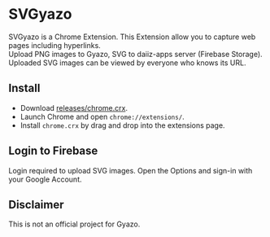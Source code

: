 # SVGyazo
SVGyazo is a Chrome Extension. This Extension allow you to
capture web pages including hyperlinks.<br>
Upload PNG images to Gyazo, SVG to daiiz-apps server (Firebase Storage). Uploaded SVG images can be viewed by everyone who knows its URL.

## Install
- Download [releases/chrome.crx](https://github.com/daiiz/SVGyazo/raw/master/releases/chrome.crx).
- Launch Chrome and open `chrome://extensions/`.
- Install `chrome.crx` by drag and drop into the extensions page.

## Login to Firebase
Login required to upload SVG images.
Open the Options and sign-in with your Google Account.

## Disclaimer
This is not an official project for Gyazo.
